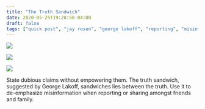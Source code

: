 ```yaml
---
title: "The Truth Sandwich"
date: 2020-05-25T19:20:50-04:00
draft: false
tags: ["quick post", "jay rosen", "george lakoff", "reporting", "misinformation"]
---
```


![](/images/QP-2020-05-25-001.png)

![](/images/QP-2020-05-25-002.png)

![](/images/QP-2020-05-25-003.png)

State dubious claims without empowering them. The truth sandwich, suggested by George Lakoff, sandwiches lies between the truth. Use it to de-emphasize misinformation when reporting or sharing amongst friends and family.

